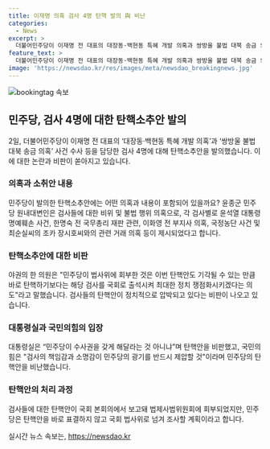 ```yaml
---
title: 이재명 의혹 검사 4명 탄핵 발의 與 비난
categories:
  - News
excerpt: >
  더불어민주당이 이재명 전 대표의 대장동·백현동 특혜 개발 의혹과 쌍방울 불법 대북 송금 의혹 사건 수사를 담당한 검사 4명에 대해 탄핵소추안을 발의했다. 이들에 대한 탄핵 사유로는 윤석열 대통령 명예훼손, 위증 강요, 회유 의혹, 불법정치자금 수사 등이 소지돼 탄핵안이 제출됐다. 민주당은 검사들의 불법 행위를 국회의 탄핵권으로 막겠다는 취지로 발의했으나, 야당은 보복성 탄핵이라는 비판을 내세우고 있다. 이에 대통령실과 국민의힘은 검사들을 정치적으로 압박하는 행위로 비판하며 논란이 계속되고 있다.
feature_text: >
  더불어민주당이 이재명 전 대표의 대장동·백현동 특혜 개발 의혹과 쌍방울 불법 대북 송금 의혹 사건 수사를 담당한 검사 4명에 대해 탄핵소추안을 발의했다. 이들에 대한 탄핵 사유로는 윤석열 대통령 명예훼손, 위증 강요, 회유 의혹, 불법정치자금 수사 등이 소지돼 탄핵안이 제출됐다. 민주당은 검사들의 불법 행위를 국회의 탄핵권으로 막겠다는 취지로 발의했으나, 야당은 보복성 탄핵이라는 비판을 내세우고 있다. 이에 대통령실과 국민의힘은 검사들을 정치적으로 압박하는 행위로 비판하며 논란이 계속되고 있다.
image: 'https://newsdao.kr/res/images/meta/newsdao_breakingnews.jpg'
---
```


<p><img src="https://newsdao.kr/res/images/meta/newsdao_breakingnews.jpg" alt="bookingtag 속보" /></p>

<h2 data-ke-size="size26">민주당, 검사 4명에 대한 탄핵소추안 발의</h2>

<p data-ke-size="size16">2일, 더불어민주당이 이재명 전 대표의 ‘대장동·백현동 특혜 개발 의혹’과 ‘쌍방울 불법 대북 송금 의혹’ 사건 수사 등을 담당한 검사 4명에 대해 탄핵소추안을 발의했습니다. 이에 대한 논란과 비판이 쏟아지고 있습니다.</p>

<h3 data-ke-size="size24">의혹과 소취안 내용</h3>

<p data-ke-size="size16">민주당이 발의한 탄핵소추안에는 어떤 의혹과 내용이 포함되어 있을까요? 윤종군 민주당 원내대변인은 검사들에 대한 비위 및 불법 행위 의혹으로, 각 검사별로 윤석열 대통령 명예훼손 사건, 한명숙 전 국무총리 재판 관련, 이화영 전 부지사 의혹, 국정농단 사건 및 최순실씨의 조카 장시호씨와의 관련 거래 의혹 등이 제시되었다고 합니다.</p>

<h3 data-ke-size="size24">탄핵소추안에 대한 비판</h3>

<p data-ke-size="size16">야권의 한 의원은 "민주당이 법사위에 회부한 것은 이번 탄핵안도 기각될 수 있는 만큼 바로 탄핵하기보다는 해당 검사를 국회로 출석시켜 최대한 정치 쟁점화시키겠다는 의도"라고 말했습니다. 검사들의 탄핵안이 정치적으로 압박되고 있다는 비판이 나오고 있습니다.</p>

<h3 data-ke-size="size24">대통령실과 국민의힘의 입장</h3>

<p data-ke-size="size16">대통령실은 “민주당이 수사권을 갖게 해달라는 것 아니냐”며 탄핵안을 비판했고, 국민의힘은 "검사의 책임감과 소명감이 민주당의 광기를 반드시 제압할 것"이라며 민주당의 탄핵안을 비난했습니다.</p>

<h3 data-ke-size="size24">탄핵안의 처리 과정</h3>

<p data-ke-size="size16">검사들에 대한 탄핵안이 국회 본회의에서 보고돼 법제사법위원회에 회부되었지만, 민주당은 탄핵안을 바로 표결하지 않고 국회 법사위로 넘겨 조사할 계획이라고 합니다.</p>
실시간 뉴스 속보는, <a href="https://newsdao.kr" rel="dofollow">https://newsdao.kr</a>


